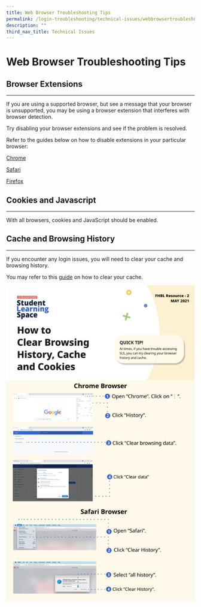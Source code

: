 ```yaml
---
title: Web Browser Troubleshooting Tips
permalink: /login-troubleshooting/technical-issues/webbrowsertroubleshooting/
description: ""
third_nav_title: Technical Issues
---
```

<h1>Web Browser Troubleshooting Tips</h1>
<h2>Browser Extensions</h2>
<hr>

 If you are using a supported browser, but see a message that your browser is unsupported, you may be using a browser extension that interferes with browser detection.

Try disabling your browser extensions and see if the problem is resolved.

 Refer to the guides below on how to disable extensions in your particular browser:

<a target="_blank" href="https://support.google.com/chrome_webstore/answer/2664769">Chrome</a>

<a target="_blank" href="https://support.apple.com/en-us/HT203051">Safari</a>

<a target="_blank" href="https://support.mozilla.org/en-US/kb/disable-or-remove-add-ons">Firefox</a>


<h2>Cookies and Javascript</h2>
<hr>
<p>With all browsers, cookies and JavaScript should be enabled.</p>


<h2>Cache and Browsing History</h2>
<hr>
<p>If you encounter any login issues, you will need to clear your cache and browsing history.</p>

You may refer to this <a href="/files/Login%20Troubleshooting/Clear-Cache.pdf">guide</a> on how to clear your cache.

<a href="/files/Login%20Troubleshooting/Clear-Cache.pdf" target="_blank"><img src="/images/4Troubleshooting/Clear-Cache.png"></a>
